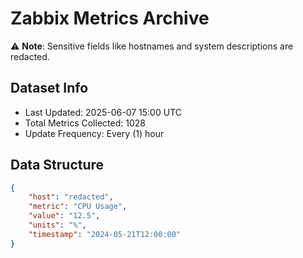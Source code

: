 # Zabbix Metrics Archive

⚠️ **Note**: Sensitive fields like hostnames and system descriptions are redacted.

## Dataset Info
- Last Updated: 2025-06-07 15:00 UTC
- Total Metrics Collected: 1028
- Update Frequency: Every (1) hour

## Data Structure
```json
{
    "host": "redacted",
    "metric": "CPU Usage",
    "value": "12.5",
    "units": "%",
    "timestamp": "2024-05-21T12:00:00"
}
```

